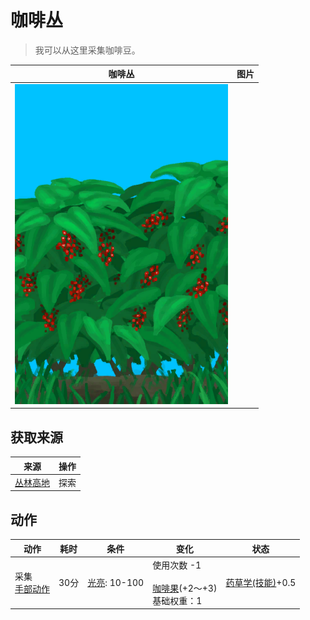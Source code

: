 # 咖啡丛  
> 我可以从这里采集咖啡豆。  
  
  咖啡丛  |   图片   
 ----  |  ----:   
   |  ![](Sprite/CoffeePlant.png)   
  
## 获取来源  
来源  |  操作  
----  |  ----  
[丛林高地](JungleHighlands.md)  |  探索  
## 动作  
动作  |  耗时  |  条件  |  变化  |  状态  
----  |  ----  |  ----  |  ----  |  ----  
采集<br>[手部动作](HandAction.md)  |  30分  |  [光亮](Light.md): 10-100  |  使用次数  -1<br><br>[咖啡果](CoffeeBerries.md)(+2～+3)<br>基础权重：1<br>  |  [药草学(技能)](Skill_Herbology.md)+0.5  
